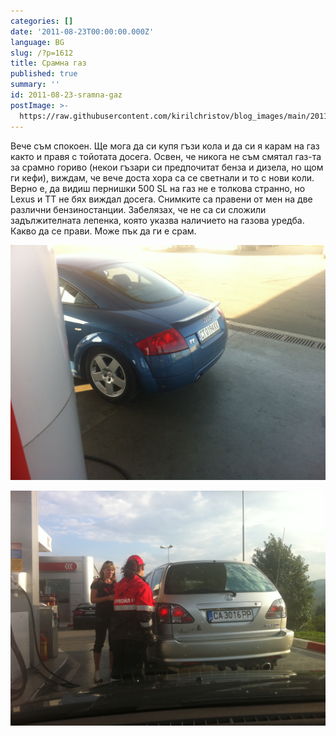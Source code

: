 ```yaml
---
categories: []
date: '2011-08-23T00:00:00.000Z'
language: BG
slug: /?p=1612
title: Срамна газ
published: true
summary: ''
id: 2011-08-23-sramna-gaz
postImage: >-
  https://raw.githubusercontent.com/kirilchristov/blog_images/main/2011/08/IMG_1231.jpg
---
```


Вече съм спокоен. Ще мога да си купя гъзи кола и да си я карам на газ както и правя с тойотата досега. Освен, че никога не съм смятал газ-та за срамно гориво (некои гъзари си предпочитат бенза и дизела, но щом ги кефи), виждам, че вече доста хора са се светнали и то с нови коли. Верно е, да видиш пернишки 500 SL на газ не е толкова странно, но Lexus и ТТ не бях виждал досега. Снимките са правени от мен на две различни бензиностанции. Забелязах, че не са си сложили задължителната лепенка, която указва наличието на газова уредба. Какво да се прави. Може пък да ги е срам. 

![](https://raw.githubusercontent.com/kirilchristov/blog_images/main/2011/08/IMG_1231.jpg)

 

![](https://raw.githubusercontent.com/kirilchristov/blog_images/main/2011/08/IMG_1309.jpg)
